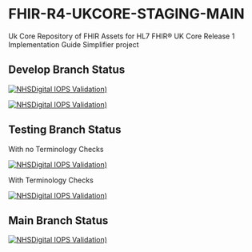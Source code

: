 # FHIR-R4-UKCORE-STAGING-MAIN

Uk Core Repository of FHIR Assets for HL7 FHIR® UK Core Release 1 Implementation Guide Simplifier project

## Develop Branch Status

 [![NHSDigital IOPS Validation)](https://github.com/NHSDigital/FHIR-R4-UKCORE-STAGING-MAIN/actions/workflows/terminology.yml/badge.svg?branch=develop)](https://github.com/NHSDigital/FHIR-R4-UKCORE-STAGING-MAIN/actions/workflows/terminology.yml?branch=develop)
 
  [![NHSDigital IOPS Validation)](https://github.com/NHSDigital/FHIR-R4-UKCORE-STAGING-MAIN/actions/workflows/validation-no-terminology.yml/badge.svg?branch=develop)](https://github.com/NHSDigital/FHIR-R4-UKCORE-STAGING-MAIN/actions/workflows/validation-no-terminology.yml?branch=develop)


## Testing Branch Status
 
 With no Terminology Checks 
 
  [![NHSDigital IOPS Validation)](https://github.com/NHSDigital/FHIR-R4-UKCORE-STAGING-MAIN/actions/workflows/validation-no-terminology.yml/badge.svg?branch=testing)](https://github.com/NHSDigital/FHIR-R4-UKCORE-STAGING-MAIN/actions/workflows/validation-no-terminology.yml?branch=testing)
  
  With Terminology Checks 
  
  [![NHSDigital IOPS Validation)](https://github.com/NHSDigital/FHIR-R4-UKCORE-STAGING-MAIN/actions/workflows/terminology.yml/badge.svg?branch=testing)](https://github.com/NHSDigital/FHIR-R4-UKCORE-STAGING-MAIN/actions/workflows/terminology.yml?branch=testing)

## Main Branch Status

 [![NHSDigital IOPS Validation)](https://github.com/NHSDigital/FHIR-R4-UKCORE-STAGING-MAIN/actions/workflows/validation-no-terminology.yml/badge.svg)](https://github.com/NHSDigital/FHIR-R4-UKCORE-STAGING-MAIN/actions/workflows/validation-no-terminology.yml)

